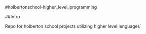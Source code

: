 #holbertonschool-higher_level_programming

##Intro

Repo for holberton school projects utilizing higher level lenguages`